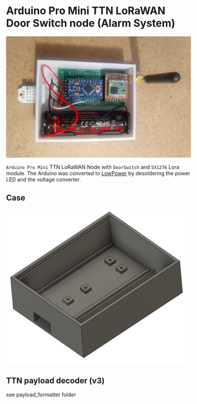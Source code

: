 # Arduino Pro Mini TTN LoRaWAN Door Switch node (Alarm System)

<img src="img/case_open.jpg">

`Arduino Pro Mini` TTN LoRaWAN Node with `DoorSwitch` and `SX1276` Lora module.
The Arduino was converted to [LowPower](https://jackgruber.github.io/2019-12-27-Low-power-Arduino-Pro-Mini/) by desoldering the power LED and the voltage converter.

## Case

<img src="img/case_3d.jpg">

## TTN payload decoder (v3)

see payload_formatter folder